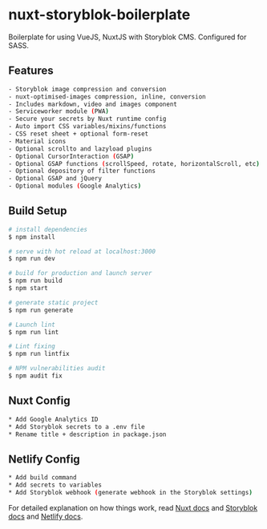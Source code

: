 # nuxt-storyblok-boilerplate

Boilerplate for using VueJS, NuxtJS with Storyblok CMS. Configured for SASS.

## Features

```bash
- Storyblok image compression and conversion
- nuxt-optimised-images compression, inline, conversion
- Includes markdown, video and images component
- Serviceworker module (PWA)
- Secure your secrets by Nuxt runtime config
- Auto import CSS variables/mixins/functions
- CSS reset sheet + optional form-reset
- Material icons
- Optional scrollto and lazyload plugins
- Optional CursorInteraction (GSAP)
- Optional GSAP functions (scrollSpeed, rotate, horizontalScroll, etc)
- Optional depository of filter functions
- Optional GSAP and jQuery
- Optional modules (Google Analytics)
```

## Build Setup

```bash
# install dependencies
$ npm install

# serve with hot reload at localhost:3000
$ npm run dev

# build for production and launch server
$ npm run build
$ npm start

# generate static project
$ npm run generate

# Launch lint
$ npm run lint

# Lint fixing
$ npm run lintfix

# NPM vulnerabilities audit
$ npm audit fix
```

## Nuxt Config

```bash
* Add Google Analytics ID
* Add Storyblok secrets to a .env file
* Rename title + description in package.json
```

## Netlify Config

```bash
* Add build command
* Add secrets to variables
* Add Storyblok webhook (generate webhook in the Storyblok settings)
```

For detailed explanation on how things work, read [Nuxt docs](https://nuxtjs.org) and [Storyblok docs](https://www.storyblok.com/docs) and [Netlify docs](https://docs.netlify.com/).
